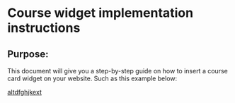 # Course widget implementation instructions

## Purpose:
This document will give you a step-by-step guide on how to insert a course card widget on your website. Such as this example below:

[altdfghjkext](http://i64.tinypic.com/fu3o7l.png) 
